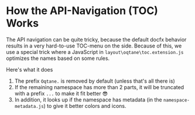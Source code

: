 ﻿
# How the API-Navigation (TOC) Works

The API navigation can be quite tricky, because the default docfx behavior results in a very hard-to-use TOC-menu on the side. 
Because of this, we use a special trick where a JavaScript in `layout\oqtane\toc.extension.js` optimizes the names based on some rules. 

Here's what it does

1. The prefix `Oqtane.` is removed by default (unless that's all there is)
1. If the remaining namespace has more than 2 parts, it will be truncated with a prefix `...` to make it fit better 😎
1. In addition, it looks up if the namespace has metadata (in the `namespace-metadata.js`) to give it better colors and icons.
